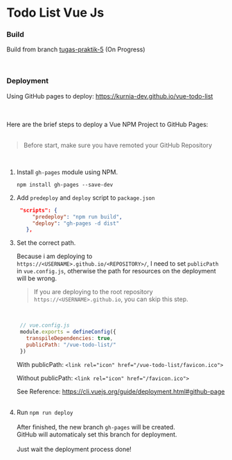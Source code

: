 # Todo List Vue Js

### Build
Build from branch [tugas-praktik-5](https://github.com/kurnia-dev/vue-todo-list/tree/tugas-praktik-5) (On Progress)

<br>

### Deployment
Using GitHub pages to deploy: https://kurnia-dev.github.io/vue-todo-list  

<br><br>
Here are the brief steps to deploy a Vue NPM Project to GitHub Pages:  
<br>
> Before start, make sure you have remoted your GitHub Repository

<br>

1. Install `gh-pages` module using NPM.
   ```
   npm install gh-pages --save-dev
   ```
3. Add `predeploy` and `deploy` script to `package.json` 
   ```json
    "scripts": {
        "predeploy": "npm run build",
        "deploy": "gh-pages -d dist"
      },
   ```
  
4. Set the correct path.
   
   Because i am deploying to `https://<USERNAME>.github.io/<REPOSITORY>/`, I need to set `publicPath` in `vue.config.js`, otherwise the path for resources on the deployment will be wrong.

   > If you are deploying to the root repository `https://<USERNAME>.github.io`, you can skip this step. 
   <br>
   
   ```javascript
    // vue.config.js
    module.exports = defineConfig({
      transpileDependencies: true, 
      publicPath: "/vue-todo-list/"
    })
   ```
  
   With publicPath: `<link rel="icon" href="/vue-todo-list/favicon.ico">`
   
   Without publicPath: `<link rel="icon" href="/favicon.ico">`
   
   See Reference: https://cli.vuejs.org/guide/deployment.html#github-page
   <br><br>
   

6. Run `npm run deploy`
<br><br>
After finished, the new branch `gh-pages` will be created. <br>GitHub will automaticaly set this branch for deployment. <br><br>Just wait the deployment process done!
